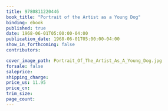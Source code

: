 ```yaml
---
title: 9780811220446
book_title: "Portrait of the Artist as a Young Dog"
binding: ebook
published: true
date: 1968-06-01T05:00:00-04:00
publication_date: 1968-06-01T05:00:00-04:00
show_in_forthcoming: false
contributors:

cover_image_path: Portrait_Of_The_Artist_As_A_Young_Dog.jpg
forsale: false
saleprice:
shipping_charge:
price_us: 11.95
price_cn:
trim_size:
page_count:
---
```


